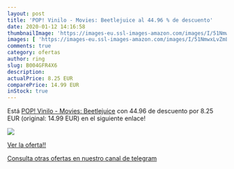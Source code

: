 ```yaml
---
layout: post
title: 'POP! Vinilo - Movies: Beetlejuice al 44.96 % de descuento'
date: 2020-01-12 14:16:58
thumbnailImage: 'https://images-eu.ssl-images-amazon.com/images/I/51NmwxLvZmL._SL200_.jpg'
images: [ 'https://images-eu.ssl-images-amazon.com/images/I/51NmwxLvZmL._SL200_.jpg' ]
comments: true
category: ofertas
author: ring
slug: B004GFR4X6
description:
actualPrice: 8.25 EUR
comparePrice: 14.99 EUR
inStock: true
---
```


Está [POP! Vinilo - Movies: Beetlejuice](https://www.amazon.com/dp/B004GFR4X6/?tag=redken08-20) con 44.96 de descuento por 8.25 EUR (original: 14.99 EUR) en el siguiente enlace!

[![](https://images-eu.ssl-images-amazon.com/images/I/51NmwxLvZmL._SL200_.jpg)](https://www.amazon.com/dp/B004GFR4X6/?tag=redken08-20)

[Ver la oferta!!](https://www.amazon.com/dp/B004GFR4X6/?tag=redken08-20)

[Consulta otras ofertas en nuestro canal de telegram](https://t.me/s/ofertas25)
